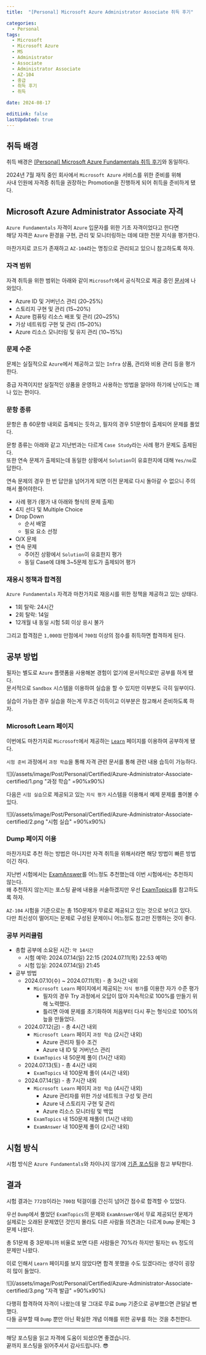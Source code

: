 ```yaml
---
title:  "[Personal] Microsoft Azure Administrator Associate 취득 후기"

categories:
  - Personal
tags:
  - Microsoft
  - Microsoft Azure
  - MS
  - Administrator
  - Associate
  - Administrator Associate
  - AZ-104
  - 중급
  - 취득 후기
  - 취득

date: 2024-08-17

editLink: false
lastUpdated: true
---
```


## 취득 배경
취득 배경은 [[Personal] Microsoft Azure Fundamentals 취득 후기](/posts/Personal/Certified/Azure-Fundamentals-certified.html)와 동일하다.  

2024년 7월 재직 중인 회사에서 `Microsoft Azure` 서비스를 위한 준비를 위해  
사내 인원에 자격증 취득을 권장하는 Promotion을 진행하게 되어 취득을 준비하게 됐다.

## Microsoft Azure Administrator Associate 자격
`Azure Fundamentals` 자격이 `Azure` 입문자를 위한 기초 자격이었다고 한다면  
해당 자격은 `Azure` 환경을 구현, 관리 및 모니터링하는 데에 대한 전문 지식을 평가한다.

마찬가지로 코드가 존재하고 `AZ-104`라는 명칭으로 관리되고 있으니 참고하도록 하자.

### 자격 범위
자격 취득을 위한 범위는 아래와 같이 `Microsoft`에서 공식적으로 제공 중인 [문서](https://learn.microsoft.com/ko-kr/credentials/certifications/resources/study-guides/az-104)에 나와있다.

- Azure ID 및 거버넌스 관리 (20–25%)
- 스토리지 구현 및 관리 (15~20%)
- Azure 컴퓨팅 리소스 배포 및 관리 (20~25%)
- 가상 네트워킹 구현 및 관리 (15–20%)
- Azure 리소스 모니터링 및 유지 관리 (10~15%)

### 문제 수준
문제는 실질적으로 `Azure`에서 제공하고 있는 `Infra` 상품, 관리와 비용 관리 등을 평가한다.

중급 자격이지만 실질적인 상품을 운영하고 사용하는 방법을 알아야 하기에 난이도는 꽤나 있는 편이다.

### 문항 종류
문항은 총 60문항 내외로 출제되는 듯하고, 필자의 경우 51문항이 출제되어 문제를 풀었다.

문항 종류는 아래와 같고 지난번과는 다르게 `Case Study`라는 사례 평가 문제도 출제된다.  
또한 연속 문제가 출제되는데 동일한 상황에서 `Solution`이 유효한지에 대해 `Yes/no`로 답한다.

연속 문제의 경우 한 번 답안을 넘어가게 되면 이전 문제로 다시 돌아갈 수 없으니 주의해서 풀어야한다.

- 사례 평가 (평가 내 아래와 형식의 문제 출제)
- 4지 선다 및 Multiple Choice
- Drop Down
  - 순서 배열
  - 필요 요소 선정
- O/X 문제
- 연속 문제
  - 주어진 상황에서 `Solution`이 유효한지 평가
  - 동일 Case에 대해 3~5문제 정도가 출제되어 평가

### 재응시 정책과 합격점
`Azure Fundamentals` 자격과 마찬가지로 재응시를 위한 정책을 제공하고 있는 상태다.

- 1회 탈락: 24시간
- 2회 탈락: 14일
- 12개월 내 동일 시험 5회 이상 응시 불가

그리고 합격점은 `1,000점` 만점에서 `700점` 이상의 점수를 취득하면 합격하게 된다.

## 공부 방법
필자는 별도로 `Azure` 플랫폼을 사용해본 경험이 없기에 문서적으로만 공부를 하게 됐다.  
문서적으로 `Sandbox` 시스템을 이용하여 실습을 할 수 있지만 이부분도 극히 일부이다.

실습이 가능한 경우 실습을 하는게 무조건 이득이고 이부분은 참고해서 준비하도록 하자.

### Microsoft Learn 페이지
이번에도 마찬가지로 `Microsoft`에서 제공하는 [`Learn`](https://learn.microsoft.com/ko-kr/credentials/certifications/azure-administrator/?practice-assessment-type=certification) 페이지를 이용하여 공부하게 됐다.

`시험 준비` 과정에서 `과정 학습`을 통해 자격 관련 문서를 통해 관련 내용 습득이 가능하다.  

![](/assets/image/Post/Personal/Certified/Azure-Administrator-Associate-certified/1.png "과정 학습" =90%x90%)

다음은 `시험 실습`으로 제공되고 있는 `지식 평가` 시스템을 이용해서 예제 문제를 풀어볼 수 있다.  

![](/assets/image/Post/Personal/Certified/Azure-Administrator-Associate-certified/2.png "시험 실습" =90%x90%)

### Dump 페이지 이용
마찬가지로 추천 하는 방법은 아니지만 자격 취득을 위해서라면 해당 방법이 빠른 방법이긴 하다.

지난번 시험에서는 [ExamAnswer](https://www.exam-answer.com/microsoft/az-104)를 어느정도 추천했는데 이번 시험에서는 추천하지 않는다.  
왜 추천하지 않는지는 포스팅 끝에 내용을 서술하겠지만 우선 [ExamTopics](https://www.examtopics.com/exams/microsoft/az-104/view/)를 참고하도록 하자.

`AZ-104` 시험을 기준으로는 총 150문제가 무료로 제공되고 있는 것으로 보이고 있다.  
다만 최신성이 떨어지는 문제로 구성된 문제이니 어느정도 참고만 진행하는 것이 좋다.

### 공부 커리큘럼
- 총합 공부에 소요된 시간: `약 14시간`
  - 시험 예약: 2024.07.14(일) 22:15 (2024.07.11(목) 22:53 예약)
  - 시험 입실: 2024.07.14(일) 21:45
- 공부 방법
  - 2024.07.10(수) ~ 2024.07.11(목) - 총 3시간 내외
    - `Microsoft Learn` 페이지에서 제공되는 `지식 평가`를 이용한 자가 수준 평가
      - 필자의 경우 Try 과정에서 오답이 많아 지속적으로 100%를 만들기 위해 노력했다.
      - 틀리면 아예 문제를 초기화하여 처음부터 다시 푸는 형식으로 100%의 늪을 만들었다.
  - 2024.07.12(금) - 총 4시간 내외
    - `Microsoft Learn` 페이지 `과정 학습` (2시간 내외)
      - Azure 관리자 필수 조건
      - Azure 내 ID 및 거버넌스 관리
    - `ExamTopics` 내 50문제 풀이 (1시간 내외)
  - 2024.07.13(토) - 총 4시간 내외
    - `ExamTopics` 내 100문제 풀이 (4시간 내외)
  - 2024.07.14(일) - 총 7시간 내외
    - `Microsoft Learn` 페이지 `과정 학습` (4시간 내외)
      - Azure 관리자를 위한 가상 네트워크 구성 및 관리
      - Azure 내 스토리지 구현 및 관리
      - Azure 리소스 모니터링 및 백업
    - `ExamTopics` 내 150문제 재풀이 (1시간 내외)
    - `ExamAnswer` 내 100문제 풀이 (2시간 내외)

## 시험 방식
시험 방식은 `Azure Fundamentals`와 차이나지 않기에 [기존 포스팅](/posts/Personal/Certified/Azure-Fundamentals-certified.html)을 참고 부탁한다.

## 결과
시험 결과는 `772점`이라는 `700점` 턱걸이를 간신히 넘어간 점수로 합격할 수 있었다.  

우선 `Dump`에서 풀었던 `ExamTopics`의 문제와 `ExamAnswer`에서 무료 제공되던 문제가  
실제로는 오래된 문제였던 것인지 몰라도 다른 사람들 의견과는 다르게 `Dump` 문제는 3문제 나왔다.

총 51문제 중 3문제니까 비율로 보면 다른 사람들은 70%라 하지만 필자는 `6%` 정도의 문제만 나왔다.

이로 인해서 `Learn` 페이지를 보지 않았다면 합격 못했을 수도 있겠다라는 생각이 굉장히 많이 들었다.  

![](/assets/image/Post/Personal/Certified/Azure-Administrator-Associate-certified/3.png "자격 발급" =90%x90%)

다행히 합격하여 자격이 나왔는데 말 그대로 무료 `Dump` 기준으로 공부했으면 큰일날 뻔 했다.  
다들 공부할 때 `Dump` 뿐만 아닌 확실한 개념 이해를 위한 공부를 하는 것을 추천한다.

- - -

해당 포스팅을 읽고 자격에 도움이 되셨으면 좋겠습니다.  
끝까지 포스팅을 읽어주셔서 감사드립니다. 😎